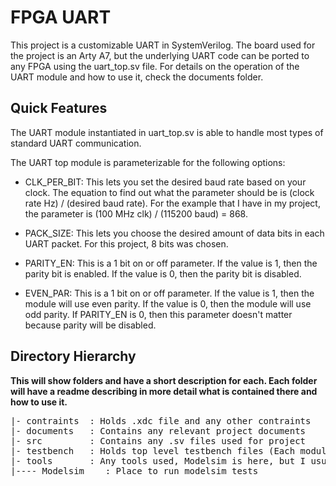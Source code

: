 # FPGA UART
This project is a customizable UART in SystemVerilog. The board used for the project is an Arty A7, but the underlying UART code can be ported to any FPGA using the uart_top.sv file. For details on the operation of the UART module and how to use it, check the documents folder.

## Quick Features
The UART module instantiated in uart_top.sv is able to handle most types of standard UART communication. 

The UART top module is parameterizable for the following options:
<br>
- CLK_PER_BIT: This lets you set the desired baud rate based on your clock. The equation to find out what the parameter should be is (clock rate Hz) / (desired baud rate). For the example that I have in my project, the parameter is (100 MHz clk) / (115200 baud) = 868.

- PACK_SIZE: This lets you choose the desired amount of data bits in each UART packet. For this project, 8 bits was chosen.

- PARITY_EN: This is a 1 bit on or off parameter. If the value is 1, then the parity bit is enabled. If the value is 0, then the parity bit is disabled.

- EVEN_PAR: This is a 1 bit on or off parameter. If the value is 1, then the module will use even parity. If the value is 0, then the module will use odd parity. If PARITY_EN is 0, then this parameter doesn't matter because parity will be disabled.



## Directory Hierarchy
**This will show folders and have a short description for each. Each folder will have a readme describing in more detail what is contained there and how to use it.**

<pre>
|- contraints  : Holds .xdc file and any other contraints  
|- documents   : Contains any relevant project documents  
|- src         : Contains any .sv files used for project  
|- testbench   : Holds top level testbench files (Each module has its own tb in file)  
|- tools       : Any tools used, Modelsim is here, but I usually put my Vivado project here as well  
|---- Modelsim    : Place to run modelsim tests
</pre>
